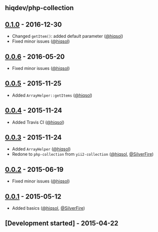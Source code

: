 hiqdev/php-collection
---------------------

## [0.1.0] - 2016-12-30

- Changed `getItem()`: added default parameter ([@hiqsol])
- Fixed minor issues ([@hiqsol])

## [0.0.6] - 2016-05-20

- Fixed minor issues ([@hiqsol])

## [0.0.5] - 2015-11-25

- Added `ArrayHelper::getItems` ([@hiqsol])

## [0.0.4] - 2015-11-24

- Added Travis CI ([@hiqsol])

## [0.0.3] - 2015-11-24

- Added `ArrayHelper` ([@hiqsol])
- Redone to `php-collection` from `yii2-collection` ([@hiqsol], [@SilverFire])

## [0.0.2] - 2015-06-19

- Fixed minor issues ([@hiqsol])

## [0.0.1] - 2015-05-12

- Added basics ([@hiqsol], [@SilverFire])

## [Development started] - 2015-04-22

[@hiqsol]: https://github.com/hiqsol
[sol@hiqdev.com]: https://github.com/hiqsol
[@SilverFire]: https://github.com/hiqsol
[d.naumenko.a@gmail.com]: https://github.com/hiqsol
[Under development]: https://github.com/hiqdev/php-collection/compare/0.0.6...HEAD
[0.0.6]: https://github.com/hiqdev/php-collection/compare/0.0.5...0.0.6
[0.0.5]: https://github.com/hiqdev/php-collection/compare/0.0.4...0.0.5
[0.0.4]: https://github.com/hiqdev/php-collection/compare/0.0.3...0.0.4
[0.0.3]: https://github.com/hiqdev/php-collection/compare/0.0.2...0.0.3
[0.0.2]: https://github.com/hiqdev/php-collection/compare/0.0.1...0.0.2
[0.0.1]: https://github.com/hiqdev/php-collection/releases/tag/0.0.1
[0.1.0]: https://github.com/hiqdev/php-collection/compare/0.0.6...0.1.0
